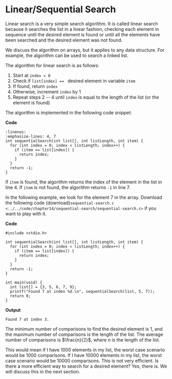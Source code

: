 # Linear/Sequential Search

Linear search is a very simple search algorithm. It is called linear search because it searches the list in a linear fashion, checking each element in sequence until the desired element is found or until all the elements have been searched and the desired element was not found.

We discuss the algorithm on arrays, but it applies to any data structure. For example, the algorithm can be used to search a linked list.

The algorithm for linear search is as follows:

1. Start at `index = 0` 
2. Check if `list[index] == ` desired element in variable `item`
3. If found, return `index`
4. Otherwise, increment `index` by 1
5. Repeat steps $2$ -- $4$ until `index` is equal to the length of the list (or the element is found)

The algorithm is implemented in the following code snippet:

**Code**
```{code-block} c
:linenos:
:emphasize-lines: 4, 7 
int sequentialSearch(int list[], int listLength, int item) {
  for (int index = 0; index < listLength; index++) {
    if (item == list[index]) {
      return index;
    }
  }
  return -1;
}
```

If `item` is found, the algorithm returns the index of the element in the list in line $4$. If `item` is not found, the algorithm returns `-1` in line $7$.

In the following example, we look for the element 7 in the array. Download the following code {download}`sequential-search.c <../../code/chapter14/sequential-search/sequential-search.c>` if you want to play with it.

**Code**
```{code-block} c
#include <stdio.h>

int sequentialSearch(int list[], int listLength, int item) {
  for (int index = 0; index < listLength; index++) {
    if (item == list[index]) {
      return index;
    }
  }
  return -1;
}

int main(void) {
  int list[] = {3, 5, 6, 7, 9};
  printf("Found 7 at index %d.\n", sequentialSearch(list, 5, 7));
  return 0;
}
```

**Output**
```
Found 7 at index 3.
```

The minimum number of comparisons to find the desired element is 1, and the maximum number of comparisons is the length of the list. The average number of comparisons is $\frac{n}{2}$, where $n$ is the length of the list.

This would mean if I have 1000 elements in my list, the worst case scenario would be 1000 comparisons. If I have 10000 elements in my list, the worst case scenario would be 10000 comparisons. This is not very efficient. Is there a more efficient way to search for a desired element? Yes, there is. We will discuss this in the next section.
